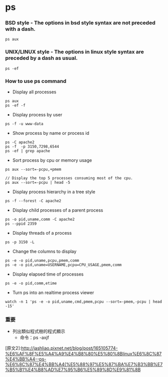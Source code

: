# ps

### BSD style - The options in bsd style syntax are not preceded with a dash.
```
ps aux
```

### UNIX/LINUX style - The options in linux style syntax are preceded by a dash as usual.
```
ps -ef
```

### How to use ps command
- Display all processes
```
ps aux
ps -ef -f
```
-  Display process by user
```
ps -f -u www-data
```
- Show process by name or process id
```
ps -C apache2
ps -f  -p 3150,7298,6544
ps -ef | grep apache
```
- Sort process by cpu or memory usage
```
ps aux --sort=-pcpu,+pmem
```

```
// Display the top 5 processes consuming most of the cpu.
ps aux --sort=-pcpu | head -5
```

- Display process hierarchy in a tree style
```
ps -f --forest -C apache2
```

- Display child processes of a parent process
```
ps -o pid,uname,comm -C apache2
ps --ppid 2359
```

- Display threads of a process
```
ps -p 3150 -L
```

- Change the columns to display
```
ps -e -o pid,uname,pcpu,pmem,comm
ps -e -o pid,uname=USERNAME,pcpu=CPU_USAGE,pmem,comm
```

- Display elapsed time of processes
```
ps -e -o pid,comm,etime
```

- Turn ps into an realtime process viewer
```
watch -n 1 'ps -e -o pid,uname,cmd,pmem,pcpu --sort=-pmem,-pcpu | head -15'
```

[原文]:http://www.binarytides.com/linux-ps-command/


### 重要
- 列出類似程式樹的程式顯示
    + 命令：ps -axjf

[原文2]:http://jashliao.pixnet.net/blog/post/165105774-%E6%AF%8F%E5%A4%A9%E4%B8%80%E5%80%8Blinux%E6%8C%87%E4%BB%A4--ps-%E6%8C%87%E4%BB%A4(%E5%88%97%E5%87%BA%E7%B3%BB%E7%B5%B1%E4%B8%AD%E7%95%B6%E5%89%8D%E9%81%8B
